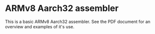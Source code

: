 # ARMv8 Aarch32 assembler

This is a basic ARMv8 Aarch32 assembler. See the PDF document for an overview and examples of it's use.


